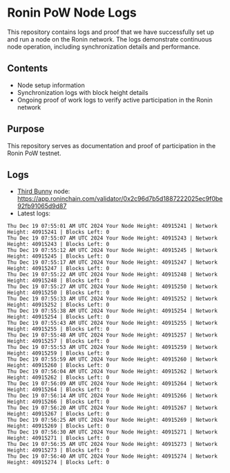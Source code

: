 # Ronin PoW Node Logs

This repository contains logs and proof that we have successfully set up and run a node on the Ronin network. The logs demonstrate continuous node operation, including synchronization details and performance.

## Contents

- Node setup information
- Synchronization logs with block height details
- Ongoing proof of work logs to verify active participation in the Ronin network

## Purpose

This repository serves as documentation and proof of participation in the Ronin PoW testnet.

## Logs

- [Third Bunny](https://thirdbunny.xyz/) node: https://app.roninchain.com/validator/0x2c96d7b5d1887222025ec9f0be92fb91065d9d87
- Latest logs:
```
Thu Dec 19 07:55:01 AM UTC 2024 Your Node Height: 40915241 | Network Height: 40915241 | Blocks Left: 0
Thu Dec 19 07:55:07 AM UTC 2024 Your Node Height: 40915243 | Network Height: 40915243 | Blocks Left: 0
Thu Dec 19 07:55:12 AM UTC 2024 Your Node Height: 40915245 | Network Height: 40915245 | Blocks Left: 0
Thu Dec 19 07:55:17 AM UTC 2024 Your Node Height: 40915247 | Network Height: 40915247 | Blocks Left: 0
Thu Dec 19 07:55:22 AM UTC 2024 Your Node Height: 40915248 | Network Height: 40915248 | Blocks Left: 0
Thu Dec 19 07:55:27 AM UTC 2024 Your Node Height: 40915250 | Network Height: 40915250 | Blocks Left: 0
Thu Dec 19 07:55:33 AM UTC 2024 Your Node Height: 40915252 | Network Height: 40915252 | Blocks Left: 0
Thu Dec 19 07:55:38 AM UTC 2024 Your Node Height: 40915254 | Network Height: 40915254 | Blocks Left: 0
Thu Dec 19 07:55:43 AM UTC 2024 Your Node Height: 40915255 | Network Height: 40915255 | Blocks Left: 0
Thu Dec 19 07:55:48 AM UTC 2024 Your Node Height: 40915257 | Network Height: 40915257 | Blocks Left: 0
Thu Dec 19 07:55:53 AM UTC 2024 Your Node Height: 40915259 | Network Height: 40915259 | Blocks Left: 0
Thu Dec 19 07:55:59 AM UTC 2024 Your Node Height: 40915260 | Network Height: 40915260 | Blocks Left: 0
Thu Dec 19 07:56:04 AM UTC 2024 Your Node Height: 40915262 | Network Height: 40915262 | Blocks Left: 0
Thu Dec 19 07:56:09 AM UTC 2024 Your Node Height: 40915264 | Network Height: 40915264 | Blocks Left: 0
Thu Dec 19 07:56:14 AM UTC 2024 Your Node Height: 40915266 | Network Height: 40915266 | Blocks Left: 0
Thu Dec 19 07:56:20 AM UTC 2024 Your Node Height: 40915267 | Network Height: 40915267 | Blocks Left: 0
Thu Dec 19 07:56:25 AM UTC 2024 Your Node Height: 40915269 | Network Height: 40915269 | Blocks Left: 0
Thu Dec 19 07:56:30 AM UTC 2024 Your Node Height: 40915271 | Network Height: 40915271 | Blocks Left: 0
Thu Dec 19 07:56:35 AM UTC 2024 Your Node Height: 40915273 | Network Height: 40915273 | Blocks Left: 0
Thu Dec 19 07:56:40 AM UTC 2024 Your Node Height: 40915274 | Network Height: 40915274 | Blocks Left: 0
```

